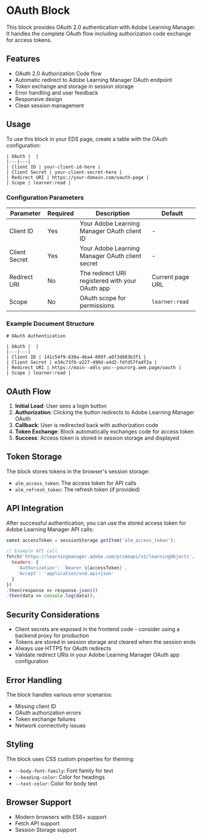 # OAuth Block

This block provides OAuth 2.0 authentication with Adobe Learning Manager. It handles the complete OAuth flow including authorization code exchange for access tokens.

## Features

- OAuth 2.0 Authorization Code flow
- Automatic redirect to Adobe Learning Manager OAuth endpoint
- Token exchange and storage in session storage
- Error handling and user feedback
- Responsive design
- Clean session management

## Usage

To use this block in your EDS page, create a table with the OAuth configuration:

```
| OAuth |  |
|---|---|
| Client ID | your-client-id-here |
| Client Secret | your-client-secret-here |
| Redirect URI | https://your-domain.com/oauth-page |
| Scope | learner:read |
```

### Configuration Parameters

| Parameter | Required | Description | Default |
|-----------|----------|-------------|---------|
| Client ID | Yes | Your Adobe Learning Manager OAuth client ID | - |
| Client Secret | Yes | Your Adobe Learning Manager OAuth client secret | - |
| Redirect URI | No | The redirect URI registered with your OAuth app | Current page URL |
| Scope | No | OAuth scope for permissions | `learner:read` |

### Example Document Structure

```
# OAuth Authentication

| OAuth |  |
|---|---|
| Client ID | 141c54f9-630a-4ba4-809f-a073d883b3f1 |
| Client Secret | e34c73fb-a227-490d-a4d2-fdfd57fadf2a |
| Redirect URI | https://main--adls-poc--yourorg.aem.page/oauth |
| Scope | learner:read |
```

## OAuth Flow

1. **Initial Load**: User sees a login button
2. **Authorization**: Clicking the button redirects to Adobe Learning Manager OAuth
3. **Callback**: User is redirected back with authorization code
4. **Token Exchange**: Block automatically exchanges code for access token
5. **Success**: Access token is stored in session storage and displayed

## Token Storage

The block stores tokens in the browser's session storage:
- `alm_access_token`: The access token for API calls
- `alm_refresh_token`: The refresh token (if provided)

## API Integration

After successful authentication, you can use the stored access token for Adobe Learning Manager API calls:

```javascript
const accessToken = sessionStorage.getItem('alm_access_token');

// Example API call
fetch('https://learningmanager.adobe.com/primeapi/v2/learningObjects', {
  headers: {
    'Authorization': `Bearer ${accessToken}`,
    'Accept': 'application/vnd.api+json'
  }
})
.then(response => response.json())
.then(data => console.log(data));
```

## Security Considerations

- Client secrets are exposed in the frontend code - consider using a backend proxy for production
- Tokens are stored in session storage and cleared when the session ends
- Always use HTTPS for OAuth redirects
- Validate redirect URIs in your Adobe Learning Manager OAuth app configuration

## Error Handling

The block handles various error scenarios:
- Missing client ID
- OAuth authorization errors
- Token exchange failures
- Network connectivity issues

## Styling

The block uses CSS custom properties for theming:
- `--body-font-family`: Font family for text
- `--heading-color`: Color for headings
- `--text-color`: Color for body text

## Browser Support

- Modern browsers with ES6+ support
- Fetch API support
- Session Storage support
